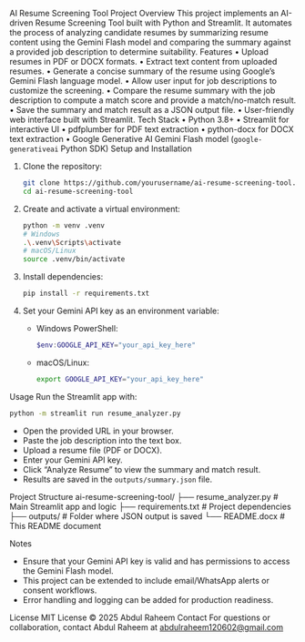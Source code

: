 AI Resume Screening Tool
Project Overview
This project implements an AI-driven Resume Screening Tool built with Python and Streamlit. It automates the process of analyzing candidate resumes by summarizing resume content using the Gemini Flash model and comparing the summary against a provided job description to determine suitability.
Features
•	Upload resumes in PDF or DOCX formats.
•	Extract text content from uploaded resumes.
•	Generate a concise summary of the resume using Google’s Gemini Flash language model.
•	Allow user input for job descriptions to customize the screening.
•	Compare the resume summary with the job description to compute a match score and provide a match/no-match result.
•	Save the summary and match result as a JSON output file.
•	User-friendly web interface built with Streamlit.
Tech Stack
•	Python 3.8+
•	Streamlit for interactive UI
•	pdfplumber for PDF text extraction
•	python-docx for DOCX text extraction
•	Google Generative AI Gemini Flash model (`google-generativeai` Python SDK)
Setup and Installation
1. Clone the repository:

   ```bash
   git clone https://github.com/yourusername/ai-resume-screening-tool.git
   cd ai-resume-screening-tool
   ```

2. Create and activate a virtual environment:

   ```bash
   python -m venv .venv
   # Windows
   .\.venv\Scripts\activate
   # macOS/Linux
   source .venv/bin/activate
   ```

3. Install dependencies:

   ```bash
   pip install -r requirements.txt
   ```

4. Set your Gemini API key as an environment variable:

   - Windows PowerShell:

     ```powershell
     $env:GOOGLE_API_KEY="your_api_key_here"
     ```

   - macOS/Linux:

     ```bash
     export GOOGLE_API_KEY="your_api_key_here"
     ```

Usage
Run the Streamlit app with:

```bash
python -m streamlit run resume_analyzer.py
```

- Open the provided URL in your browser.
- Paste the job description into the text box.
- Upload a resume file (PDF or DOCX).
- Enter your Gemini API key.
- Click “Analyze Resume” to view the summary and match result.
- Results are saved in the `outputs/summary.json` file.

Project Structure
ai-resume-screening-tool/
├── resume_analyzer.py       # Main Streamlit app and logic
├── requirements.txt         # Project dependencies
├── outputs/                 # Folder where JSON output is saved
└── README.docx              # This README document

Notes
- Ensure that your Gemini API key is valid and has permissions to access the Gemini Flash model.
- This project can be extended to include email/WhatsApp alerts or consent workflows.
- Error handling and logging can be added for production readiness.

License
MIT License © 2025 Abdul Raheem
Contact
For questions or collaboration, contact Abdul Raheem at abdulraheem120602@gmail.com 






  
 
